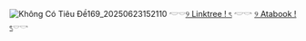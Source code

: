 ![Không Có Tiêu Đề169_20250623152110](https://github.com/user-attachments/assets/ff9b279b-0466-4094-b343-98c978ebbd79)
𓎢𓎠[୨ Linktree ! ৎ](https://linktr.ee/InkedWithAffection) 𓎢𓎡 [୨ Atabook ! ৎ](https://sweetmails.atabook.org)𓎠𓎡

